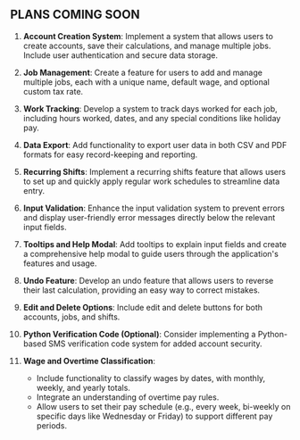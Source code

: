 ## PLANS COMING SOON
1. **Account Creation System**: Implement a system that allows users to create accounts, save their calculations, and manage multiple jobs. Include user authentication and secure data storage.
  
2. **Job Management**: Create a feature for users to add and manage multiple jobs, each with a unique name, default wage, and optional custom tax rate.

3. **Work Tracking**: Develop a system to track days worked for each job, including hours worked, dates, and any special conditions like holiday pay.

4. **Data Export**: Add functionality to export user data in both CSV and PDF formats for easy record-keeping and reporting.

5. **Recurring Shifts**: Implement a recurring shifts feature that allows users to set up and quickly apply regular work schedules to streamline data entry.

6. **Input Validation**: Enhance the input validation system to prevent errors and display user-friendly error messages directly below the relevant input fields.

7. **Tooltips and Help Modal**: Add tooltips to explain input fields and create a comprehensive help modal to guide users through the application's features and usage.

8. **Undo Feature**: Develop an undo feature that allows users to reverse their last calculation, providing an easy way to correct mistakes.

9. **Edit and Delete Options**: Include edit and delete buttons for both accounts, jobs, and shifts.

10. **Python Verification Code (Optional)**: Consider implementing a Python-based SMS verification code system for added account security.

11. **Wage and Overtime Classification**:
    - Include functionality to classify wages by dates, with monthly, weekly, and yearly totals.
    - Integrate an understanding of overtime pay rules.
    - Allow users to set their pay schedule (e.g., every week, bi-weekly on specific days like Wednesday or Friday) to support different pay periods.